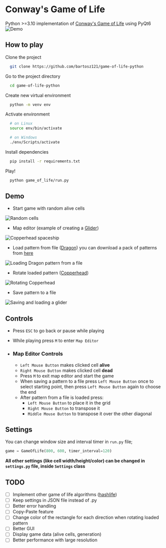 
# Conway's Game of Life

Python >=3.10 implementation of [Conway's Game of Life](https://www.conwaylife.com/wiki/Main_Page) using PyQt6
 ![Demo](https://i.imgur.com/8LKTHjZ.gif)

## How to play

Clone the project

```bash
  git clone https://github.com/bartosz121/game-of-life-python
```

Go to the project directory

```bash
  cd game-of-life-python
```

Create new virtual environment

```bash
  python -m venv env
```

Activate environment

```bash
  # on Linux
  source env/bin/activate

  # on Windows
  ./env/Scripts/activate
```

Install dependencies

```bash
  pip install -r requirements.txt
```

Play!

```bash
  python game_of_life/run.py
```

## Demo

 - Start game with random alive cells

 ![Random cells](https://i.imgur.com/kEARdGk.gif)
 - Map editor (example of creating a [Glider](https://www.conwaylife.com/wiki/Glider))

 ![Copperhead spaceship](https://i.imgur.com/kkJc0lV.gif)
 - Load pattern from file ([Dragon](https://www.conwaylife.com/wiki/Dragon)) you can download a pack of patterns from [here](https://www.conwaylife.com/patterns/all.zip)

 ![Loading Dragon pattern from a file](https://i.imgur.com/MGLLk6V.gif)
 - Rotate loaded pattern ([Copperhead](https://www.conwaylife.com/wiki/Copperhead))

 ![Rotating Copperhead](https://i.imgur.com/ikCECLm.gif)
 - Save pattern to a file

 ![Saving and loading a glider](https://i.imgur.com/LoXKpkX.gif)

## Controls
- Press `ESC` to go back or pause while playing
- While playing press `M` to enter `Map Editor`

- ### **Map Editor Controls**
  - `Left Mouse Button` makes clicked cell **alive**
  - `Right Mouse Button` makes clicked cell **dead**
  - Press `M` to exit map editor and start the game
  - When saving a pattern to a file press `Left Mouse Button` once to select starting point, then press `Left Mouse Button` again to choose the end
  - After pattern from a file is loaded press:
    - `Left Mouse Button` to place it in the grid
    - `Right Mouse Button` to transpose it
    - `Middle Mouse Button` to transpose it over the other diagonal


## Settings

You can change window size and interval timer in `run.py` file;
```python
game = GameOfLife(800, 600, timer_interval=120)
```

**All other settings (like cell width/height/color) can be changed in `settings.py` file, inside `Settings` class**

## TODO

- [ ] Implement other game of life algorithms ([hashlife](https://johnhw.github.io/hashlife/index.md.html))
- [ ] Keep settings in JSON file instead of .py
- [ ] Better error handling
- [ ] Copy-Paste feature
- [ ] Change color of the rectangle for each direction when rotating loaded pattern
- [ ] Better GUI
- [ ] Display game data (alive cells, generation)
- [ ] Better performance with large resolution
